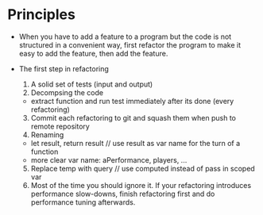 # Principles
- When you have to add a feature to a program but the code is not structured in a convenient way, first refactor the program to make it easy to add the feature, then add the feature.

- The first step in refactoring
  1. A solid set of tests (input and output)
  2. Decompsing the code
    - extract function and run test immediately after its done (every refactoring)
  3. Commit each refactoring to git and squash them when push to remote repository
  4. Renaming
    - let result, return result // use result as var name for the turn of a function
    - more clear var name: aPerformance, players, ...
  5. Replace temp with query // use computed instead of pass in scoped var
  6. Most of the time you should ignore it. If your refactoring introduces performance slow-downs, finish refactoring first and do performance tuning afterwards.